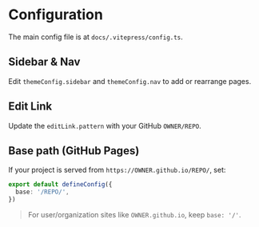 # Configuration


The main config file is at `docs/.vitepress/config.ts`.


## Sidebar & Nav
Edit `themeConfig.sidebar` and `themeConfig.nav` to add or rearrange pages.


## Edit Link
Update the `editLink.pattern` with your GitHub `OWNER/REPO`.


## Base path (GitHub Pages)
If your project is served from `https://OWNER.github.io/REPO/`, set:


```ts
export default defineConfig({
  base: '/REPO/',
})
```


> For user/organization sites like `OWNER.github.io`, keep `base: '/'`.